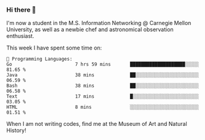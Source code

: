 ### Hi there 👋

I'm now a student in the M.S. Information Networking @ Carnegie Mellon University, as well as a newbie chef and astronomical observation enthusiast. 



<!--START_SECTION:waka-->
This week I have spent some time on: 

```text
💬 Programming Languages: 
Go                       7 hrs 59 mins       ████████████████████░░░░░   81.65 % 
Java                     38 mins             ██░░░░░░░░░░░░░░░░░░░░░░░   06.59 % 
Bash                     38 mins             ██░░░░░░░░░░░░░░░░░░░░░░░   06.58 % 
Text                     17 mins             █░░░░░░░░░░░░░░░░░░░░░░░░   03.05 % 
HTML                     8 mins              ░░░░░░░░░░░░░░░░░░░░░░░░░   01.51 % 
```


<!--END_SECTION:waka-->

When I am not writing codes, find me at the Museum of Art and Natural History!
